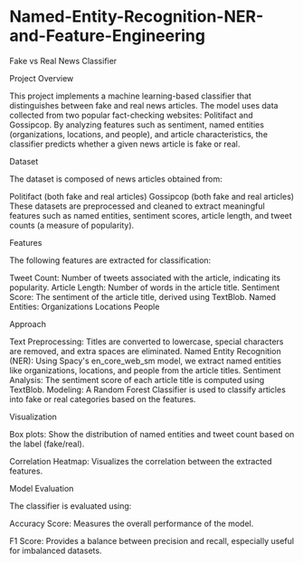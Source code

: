 # Named-Entity-Recognition-NER-and-Feature-Engineering
Fake vs Real News Classifier

Project Overview

This project implements a machine learning-based classifier that distinguishes between fake and real news articles. The model uses data collected from two popular fact-checking websites: Politifact and Gossipcop. By analyzing features such as sentiment, named entities (organizations, locations, and people), and article characteristics, the classifier predicts whether a given news article is fake or real.

Dataset

The dataset is composed of news articles obtained from:

Politifact (both fake and real articles)
Gossipcop (both fake and real articles)
These datasets are preprocessed and cleaned to extract meaningful features such as named entities, sentiment scores, article length, and tweet counts (a measure of popularity).

Features

The following features are extracted for classification:

Tweet Count: Number of tweets associated with the article, indicating its popularity.
Article Length: Number of words in the article title.
Sentiment Score: The sentiment of the article title, derived using TextBlob.
Named Entities:
Organizations
Locations
People

Approach

Text Preprocessing: Titles are converted to lowercase, special characters are removed, and extra spaces are eliminated.
Named Entity Recognition (NER): Using Spacy's en_core_web_sm model, we extract named entities like organizations, locations, and people from the article titles.
Sentiment Analysis: The sentiment score of each article title is computed using TextBlob.
Modeling: A Random Forest Classifier is used to classify articles into fake or real categories based on the features.

Visualization

Box plots: Show the distribution of named entities and tweet count based on the label (fake/real).

Correlation Heatmap: Visualizes the correlation between the extracted features.

Model Evaluation

The classifier is evaluated using:

Accuracy Score: Measures the overall performance of the model.

F1 Score: Provides a balance between precision and recall, especially useful for imbalanced datasets.
